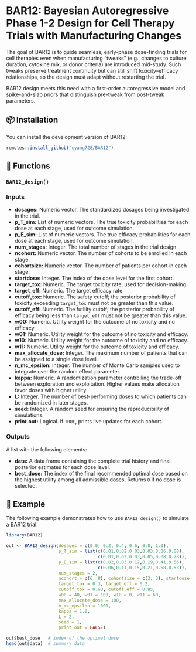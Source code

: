 
# BAR12: Bayesian Autoregressive Phase 1-2 Design for Cell Therapy  Trials with  Manufacturing Changes

<!-- badges: start -->
<!-- badges: end -->

The goal of BAR12 is to guide seamless, early-phase dose-finding trials for cell therapies even when manufacturing “tweaks” (e.g., changes to culture duration, cytokine mix, or donor criteria) are introduced mid-study. 
Such tweaks preserve treatment continuity but can still shift toxicity–efficacy relationships, so the design must adapt without restarting the trial.

BAR12 design meets this need with a first-order autoregressive model and spike-and-slab priors that distinguish pre-tweak from post-tweak parameters. 

## 📦 Installation

You can install the development version of BAR12:

``` r
remotes::install_github("cyang728/BAR12")
```

## 🔧 Functions

### `BAR12_design()`

### Inputs

- **dosages:** Numeric vector. The standardized dosages being investigated in the trial.
- **p_T_sim:** List of numeric vectors. The true toxicity probabilities for each dose at each stage, used for outcome simulation.
- **p_E_sim:** List of numeric vectors. The true efficacy probabilities for each dose at each stage, used for outcome simulation.
- **num_stages:** Integer. The total number of stages in the trial design.
- **ncohort:** Numeric vector. The number of cohorts to be enrolled in each stage.
- **cohortsize:** Numeric vector. The number of patients per cohort in each stage.
- **startdose:** Integer. The index of the dose level for the first cohort.
- **target_tox:** Numeric. The target toxicity rate, used for decision-making.
- **target_eff:** Numeric. The target efficacy rate.
- **cutoff_tox:** Numeric. The safety cutoff; the posterior probability of toxicity exceeding `target_tox` must not be greater than this value.
- **cutoff_eff:** Numeric. The futility cutoff; the posterior probability of efficacy being less than `target_eff` must not be greater than this value.
- **w00:** Numeric. Utility weight for the outcome of no toxicity and no efficacy.
- **w01:** Numeric. Utility weight for the outcome of no toxicity and efficacy.
- **w10:** Numeric. Utility weight for the outcome of toxicity and no efficacy.
- **w11:** Numeric. Utility weight for the outcome of toxicity and efficacy.
- **max_allocate_dose:** Integer. The maximum number of patients that can be assigned to a single dose level.
- **n_mc_epsilon:** Integer. The number of Monte Carlo samples used to integrate over the random effect parameter.
- **kappa:** Numeric. A randomization parameter controlling the trade-off between exploration and exploitation. Higher values make allocation favor doses with higher utility.
- **L:** Integer. The number of best-performing doses to which patients can be randomized in later stages.
- **seed:** Integer. A random seed for ensuring the reproducibility of simulations.
- **print.out:** Logical. If `TRUE`, prints live updates for each cohort.

### Outputs

A list with the following elements:
- **data:** A data frame containing the complete trial history and final posterior estimates for each dose level.
- **best_dose:** The index of the final recommended optimal dose based on the highest utility among all admissible doses. Returns `0` if no dose is selected.


## 🚀 Example

The following example demonstrates how to use `BAR12_design()` to simulate a BAR12 trial.

``` r
library(BAR12)

out <- BAR12_design(dosages = c(0.0, 0.2, 0.4, 0.6, 0.8, 1.0),
                    p_T_sim = list(c(0.01,0.02,0.03,0.03,0.06,0.08),
                                   c(0.01,0.02,0.03,0.05,0.08,0.28)),
                    p_E_sim = list(c(0.02,0.03,0.12,0.19,0.41,0.56),
                                   c(0.06,0.11,0.15,0.21,0.58,0.58)),
                    num_stages = 2,
                    ncohort = c(6, 8), cohortsize = c(3, 3), startdose = 1,
                    target_tox = 0.3, target_eff = 0.2,
                    cutoff_tox = 0.60, cutoff_eff = 0.85,
                    w00 = 40, w01 = 100, w10 = 0, w11 = 60,
                    max_allocate_dose = 100,
                    n_mc_epsilon = 1000,
                    kappa = 1.0,                     
                    L = 2,
                    seed = 1,
                    print.out = FALSE)

out$best_dose   # index of the optimal dose
head(out$data)  # summary data
```

